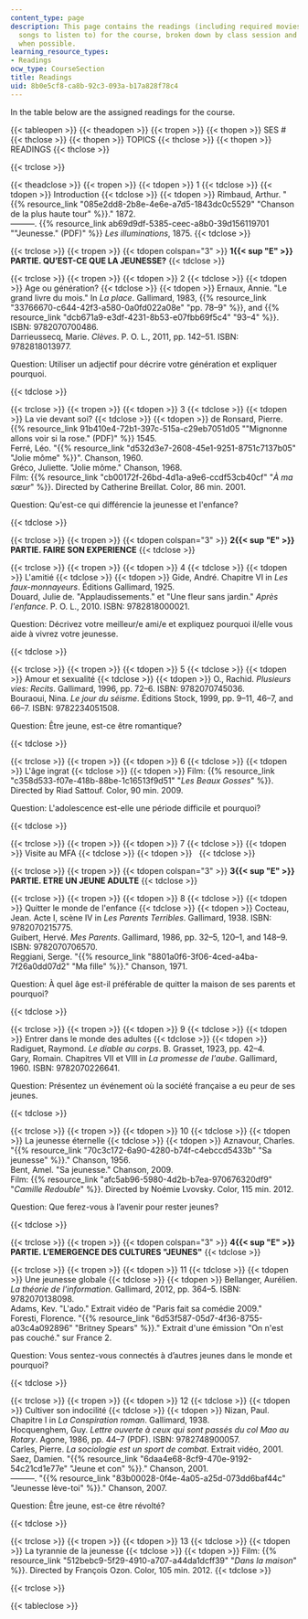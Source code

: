 ```yaml
---
content_type: page
description: This page contains the readings (including required movies to watch and
  songs to listen to) for the course, broken down by class session and with links
  when possible.
learning_resource_types:
- Readings
ocw_type: CourseSection
title: Readings
uid: 8b0e5cf8-ca8b-92c3-093a-b17a828f78c4
---
```


In the table below are the assigned readings for the course.

{{< tableopen >}}
{{< theadopen >}}
{{< tropen >}}
{{< thopen >}}
SES #
{{< thclose >}}
{{< thopen >}}
TOPICS
{{< thclose >}}
{{< thopen >}}
READINGS
{{< thclose >}}

{{< trclose >}}

{{< theadclose >}}
{{< tropen >}}
{{< tdopen >}}
1
{{< tdclose >}}
{{< tdopen >}}
Introduction
{{< tdclose >}}
{{< tdopen >}}
Rimbaud, Arthur. "{{% resource_link "085e2dd8-2b8e-4e6e-a7d5-1843dc0c5529" "Chanson de la plus haute tour" %}}." 1872.  
———. {{% resource_link ab69d9df-5385-ceec-a8b0-39d156119701 "\"Jeunesse.\" (PDF)" %}} _Les illuminations_, 1875.
{{< tdclose >}}

{{< trclose >}}
{{< tropen >}}
{{< tdopen colspan="3" >}}
**1{{< sup "E" >}} PARTIE. QU’EST-CE QUE LA JEUNESSE?**
{{< tdclose >}}

{{< trclose >}}
{{< tropen >}}
{{< tdopen >}}
2
{{< tdclose >}}
{{< tdopen >}}
Age ou génération?
{{< tdclose >}}
{{< tdopen >}}
Ernaux, Annie. "Le grand livre du mois." In _La place_. Gallimard, 1983, {{% resource_link "33766670-c644-42f3-a580-0a0fd022a08e" "pp. 78–9" %}}, and {{% resource_link "dcb671a9-e3df-4231-8b53-e07fbb69f5c4" "93–4" %}}. ISBN: 9782070700486.  
Darrieussecq, Marie. _Clèves_. P. O. L., 2011, pp. 142–51. ISBN: 9782818013977.

Question: Utiliser un adjectif pour décrire votre génération et expliquer pourquoi.


{{< tdclose >}}

{{< trclose >}}
{{< tropen >}}
{{< tdopen >}}
3
{{< tdclose >}}
{{< tdopen >}}
La vie devant soi?
{{< tdclose >}}
{{< tdopen >}}
de Ronsard, Pierre. {{% resource_link 91b410e4-72b1-397c-515a-c29eb7051d05 "\"Mignonne allons voir si la rose.\" (PDF)" %}} 1545.  
Ferré, Léo. "{{% resource_link "d532d3e7-2608-45e1-9251-8751c7137b05" "Jolie môme" %}}". Chanson, 1960.  
Gréco, Juliette. "Jolie môme." Chanson, 1968.  
Film: {{% resource_link "cb00172f-26bd-4d1a-a9e6-ccdf53cb40cf" "_À ma sœur_" %}}. Directed by Catherine Breillat. Color, 86 min. 2001.

Question: Qu'est-ce qui différencie la jeunesse et l'enfance?


{{< tdclose >}}

{{< trclose >}}
{{< tropen >}}
{{< tdopen colspan="3" >}}
**2{{< sup "E" >}} PARTIE. FAIRE SON EXPERIENCE**
{{< tdclose >}}

{{< trclose >}}
{{< tropen >}}
{{< tdopen >}}
4
{{< tdclose >}}
{{< tdopen >}}
L'amitié
{{< tdclose >}}
{{< tdopen >}}
Gide, André. Chapitre VI in _Les faux-monnayeurs_. Éditions Gallimard, 1925.  
Douard, Julie de. "Applaudissements." et "Une fleur sans jardin." _Après l'enfance_. P. O. L., 2010. ISBN: 9782818000021.

Question: Décrivez votre meilleur/e ami/e et expliquez pourquoi il/elle vous aide à vivrez votre jeunesse.


{{< tdclose >}}

{{< trclose >}}
{{< tropen >}}
{{< tdopen >}}
5
{{< tdclose >}}
{{< tdopen >}}
Amour et sexualité
{{< tdclose >}}
{{< tdopen >}}
O., Rachid. _Plusieurs vies: Recits_. Gallimard, 1996, pp. 72–6. ISBN: 9782070745036.  
Bouraoui, Nina. _Le jour du séisme_. Éditions Stock, 1999, pp. 9–11, 46–7, and 66–7. ISBN: 9782234051508.

Question: Être jeune, est-ce être romantique?


{{< tdclose >}}

{{< trclose >}}
{{< tropen >}}
{{< tdopen >}}
6
{{< tdclose >}}
{{< tdopen >}}
L'âge ingrat
{{< tdclose >}}
{{< tdopen >}}
Film: {{% resource_link "c358d533-f07e-418b-88be-1c16513f9d51" "_Les Beaux Gosses_" %}}. Directed by Riad Sattouf. Color, 90 min. 2009.

Question: L'adolescence est-elle une période difficile et pourquoi?


{{< tdclose >}}

{{< trclose >}}
{{< tropen >}}
{{< tdopen >}}
7
{{< tdclose >}}
{{< tdopen >}}
Visite au MFA
{{< tdclose >}}
{{< tdopen >}}
 
{{< tdclose >}}

{{< trclose >}}
{{< tropen >}}
{{< tdopen colspan="3" >}}
**3{{< sup "E" >}} PARTIE. ETRE UN JEUNE ADULTE**
{{< tdclose >}}

{{< trclose >}}
{{< tropen >}}
{{< tdopen >}}
8
{{< tdclose >}}
{{< tdopen >}}
Quitter le monde de l'enfance
{{< tdclose >}}
{{< tdopen >}}
Cocteau, Jean. Acte I, scène IV in _Les Parents Terribles_. Gallimard, 1938. ISBN: 9782070215775.  
Guibert, Hervé. _Mes Parents_. Gallimard, 1986, pp. 32–5, 120–1, and 148–9. ISBN: 9782070706570.  
Reggiani, Serge. "{{% resource_link "8801a0f6-3f06-4ced-a4ba-7f26a0dd07d2" "Ma fille" %}}." Chanson, 1971.

Question: À quel âge est-il préférable de quitter la maison de ses parents et pourquoi?


{{< tdclose >}}

{{< trclose >}}
{{< tropen >}}
{{< tdopen >}}
9
{{< tdclose >}}
{{< tdopen >}}
Entrer dans le monde des adultes
{{< tdclose >}}
{{< tdopen >}}
Radiguet, Raymond. _Le diable au corps_. B. Grasset, 1923, pp. 42–4.  
Gary, Romain. Chapitres VII et VIII in _La promesse de l'aube_. Gallimard, 1960. ISBN: 9782070226641.

Question: Présentez un événement où la société française a eu peur de ses jeunes.


{{< tdclose >}}

{{< trclose >}}
{{< tropen >}}
{{< tdopen >}}
10
{{< tdclose >}}
{{< tdopen >}}
La jeunesse éternelle
{{< tdclose >}}
{{< tdopen >}}
Aznavour, Charles. "{{% resource_link "70c3c172-6a90-4280-b74f-c4ebccd5433b" "Sa jeunesse" %}}." Chanson, 1956.  
Bent, Amel. "Sa jeunesse." Chanson, 2009.  
Film: {{% resource_link "afc5ab96-5980-4d2b-b7ea-970676320df9" "_Camille Redouble_" %}}. Directed by Noémie Lvovsky. Color, 115 min. 2012.

Question: Que ferez-vous à l’avenir pour rester jeunes?


{{< tdclose >}}

{{< trclose >}}
{{< tropen >}}
{{< tdopen colspan="3" >}}
**4{{< sup "E" >}} PARTIE. L’EMERGENCE DES CULTURES "JEUNES"**
{{< tdclose >}}

{{< trclose >}}
{{< tropen >}}
{{< tdopen >}}
11
{{< tdclose >}}
{{< tdopen >}}
Une jeunesse globale
{{< tdclose >}}
{{< tdopen >}}
Bellanger, Aurélien. _La théorie de l'information_. Gallimard, 2012, pp. 364–5. ISBN: 9782070138098.  
Adams, Kev. "L'ado." Extrait vidéo de "Paris fait sa comédie 2009."  
Foresti, Florence. "{{% resource_link "6d53f587-05d7-4f36-8755-a03c4a092896" "Britney Spears" %}}." Extrait d'une émission "On n'est pas couché." sur France 2.

Question: Vous sentez-vous connectés à d’autres jeunes dans le monde et pourquoi?


{{< tdclose >}}

{{< trclose >}}
{{< tropen >}}
{{< tdopen >}}
12
{{< tdclose >}}
{{< tdopen >}}
Cultiver son indocilité
{{< tdclose >}}
{{< tdopen >}}
Nizan, Paul. Chapitre I in _La Conspiration roman_. Gallimard, 1938.  
Hocquenghem, Guy. _Lettre ouverte à ceux qui sont passés du col Mao au Rotary_. Agone, 1986, pp. 44–7 (PDF). ISBN: 9782748900057.  
Carles, Pierre. _La sociologie est un sport de combat_. Extrait vidéo, 2001.  
Saez, Damien. "{{% resource_link "6daa4e68-8cf9-470e-9192-54c21cd1e77e" "Jeune et con" %}}." Chanson, 2001.  
———. "{{% resource_link "83b00028-0f4e-4a05-a25d-073dd6baf44c" "Jeunesse lève-toi" %}}." Chanson, 2007.

Question: Être jeune, est-ce être révolté?


{{< tdclose >}}

{{< trclose >}}
{{< tropen >}}
{{< tdopen >}}
13
{{< tdclose >}}
{{< tdopen >}}
La tyrannie de la jeunesse
{{< tdclose >}}
{{< tdopen >}}
Film: {{% resource_link "512bebc9-5f29-4910-a707-a44da1dcff39" "_Dans la maison_" %}}. Directed by François Ozon. Color, 105 min. 2012.
{{< tdclose >}}

{{< trclose >}}

{{< tableclose >}}